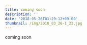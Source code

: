 ```yaml
---
title: coming soon
description: ''
date: '2018-05-26T01:29:12+09:00'
thumbnail: /img/2018_03_26-1_22.jpg
---
```

coming soon
